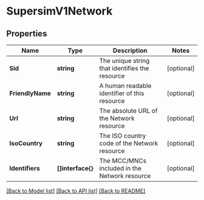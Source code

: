 # SupersimV1Network

## Properties

Name | Type | Description | Notes
------------ | ------------- | ------------- | -------------
**Sid** | **string** | The unique string that identifies the resource |[optional] 
**FriendlyName** | **string** | A human readable identifier of this resource |[optional] 
**Url** | **string** | The absolute URL of the Network resource |[optional] 
**IsoCountry** | **string** | The ISO country code of the Network resource |[optional] 
**Identifiers** | **[]interface{}** | The MCC/MNCs included in the Network resource |[optional] 

[[Back to Model list]](../README.md#documentation-for-models) [[Back to API list]](../README.md#documentation-for-api-endpoints) [[Back to README]](../README.md)


